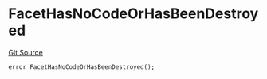 # FacetHasNoCodeOrHasBeenDestroyed
[Git Source](https://github.com/thrackle-io/forte-rules-engine/blob/82c852aae835019a12c3223cb7eabe7f59f19e1a/src/client/token/handler/diamond/HandlerDiamond.sol)


```solidity
error FacetHasNoCodeOrHasBeenDestroyed();
```

